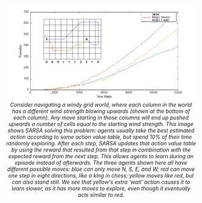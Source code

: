 <p align="center">
    <img src="./6.9.png">
    <br/>
    <em>
        Consider navigating a windy grid world, where each column in the world has a
        different wind strength blowing upwards (shown at the bottom of each column). Any
        move starting in those columns will end up pushed upwards a number of cells equal
        to the starting wind strength. This image shows SARSA solving this problem:
        agents usually take the best estimated action according to some action value
        table, but spend 10% of their time randomly exploring. After each step, SARSA
        updates that action value table by using the reward that resulted from that step
        in combination with the expected reward from the next step. This
        allows agents to learn during an episode instead of afterwards. The three agents
        shown here all have different possible moves: blue can only move N, S, E, and W;
        red can move one step in eight directions, like a king in chess; yellow moves
        like red, but can also stand still. We see that yellow's extra 'wait' action
        causes it to learn slower, as it has more moves to explore, even though it
        eventually acts similar to red.
    </em>
</p>